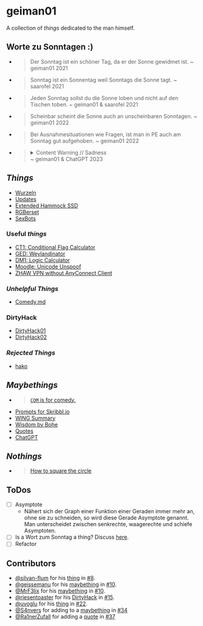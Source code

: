 # geiman01
A collection of *things* dedicated to the man himself.

## Worte zu Sonntagen :)
- > Der Sonntag ist ein schöner Tag, da er der Sonne gewidmet ist. ~ geiman01 2021 
- > Sonntag ist ein Sonnentag weil Sonntags die Sonne tagt. ~ saarofel 2021
- > Jeden Sonntag sollst du die Sonne loben und nicht auf den Tischen toben. ~ geiman01 & saarofel 2021
- > Scheinbar scheint die Sonne auch an unscheinbaren Sonntagen. ~ geiman01 2022
- > Bei Ausnahmesituationen wie Fragen, ist man in PE auch am Sonntag gut aufgehoben. ~ geiman01 2022
- <blockquote> <details><summary>Content Warning // Sadness</summary>Sonntag ist ein Sonnentag, aber der Schein trügt: Am Ende wird die Sonne untergehen.</details> ~ geiman01 & ChatGPT 2023 </blockquote>

## *Things*
- [Wurzeln](./Wurzeln)
- [Updates](./assets/updates.jpg)
- [Extended Hammock SSD](./assets/SSD-hammock.png)
- [RGBerset](./assets/rgberset.mp4)
- [SexBots](./assets/SexBots.pdf)

### Useful *things*

- [CT1: Conditional Flag Calculator](https://arm-condition-flags.vercel.app/)
- [GED: Weylandinator](https://github.com/MrF3lix/weylandinator)
- [DM1: Logic Calculator](https://logic-calculator.vercel.app/)
- [Moodle: Unicode Unspoof](https://unspoof.party)
- [ZHAW VPN without AnyConnect Client](https://github.com/simonschuhmacher/openconnect-vpn-zhaw)

### *Unhelpful Things*
- [Comedy.md](./comedy.md)

### DirtyHack
- [DirtyHack01](./dirtyHack01.md)
- [DirtyHack02](./dirtyHack02.md)

### *Rejected Things*
- [hako](./assets/hako.png)

## *Maybethings*
- > [`COM` is for comedy.](./assets/COM.png)
- [Prompts for Skribbl.io](https://docs.google.com/forms/d/e/1FAIpQLSd5sbU9lDsGtOUgj7UuqDRBKXxwz-R1hsI29VHxIBfG8Rfqow/viewform?usp=sf_link)
- [WING Summary](./wing-summary.md)
- [Wisdom by Bohe](./bohe-wisdom.md)
- [Quotes](./quotes.md)
- [ChatGPT](./chatgpt.md)

## *Nothings*
- > [How to square the circle](./SquareTheCircle.md)

## ToDos
- [ ] Asymptote
  - Nähert sich der Graph einer Funktion einer Geraden immer mehr an, ohne sie zu schneiden, so wird diese Gerade Asymptote genannt. Man unterscheidet zwischen senkrechte, waagerechte und schiefe Asymptoten.
- [ ] Is a Wort zum Sonntag a thing? Discuss [here](https://github.com/riesentoaster/geiman01/discussions/7).
- [ ] Refactor

## Contributors
- [@silvan-flum](https://github.com/silvan-flum) for his [thing](#things) in [#8](https://github.com/riesentoaster/geiman01/pull/8).
- [@geissemanu](https://github.com/Geissemanu) for his [maybething](#maybethings) in [#10](https://github.com/riesentoaster/geiman01/pull/10).
- [@MrF3lix](https://github.com/MrF3lix) for his [maybething](#maybethings) in [#10](https://github.com/riesentoaster/geiman01/pull/10).
- [@riesentoaster](https://github.com/riesentoaster) for his [DirtyHack](#dirtyhack) in [#15](https://github.com/riesentoaster/geiman01/pull/15).
- [@uvoglu](https://github.com/uvoglu) for his [thing](#things) in [#22](https://github.com/riesentoaster/geiman01/pull/22).
- [@S4nvers](https://github.com/S4nvers) for adding to a [maybething](#maybethings) in [#34](https://github.com/riesentoaster/geiman01/pull/34)
- [@Ra1nerZufall](https://github.com/Ra1nerZufall) for adding a [quote](./quotes.md) in [#37](https://github.com/riesentoaster/geiman01/pull/37)
